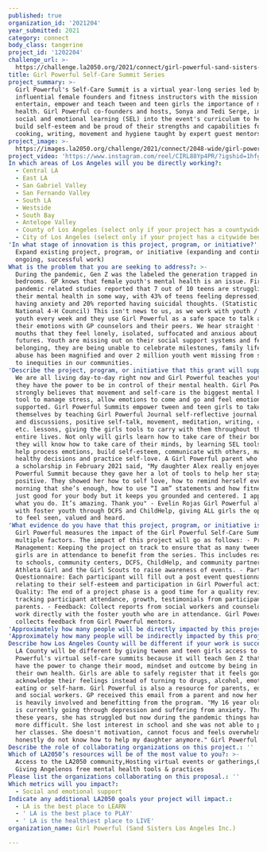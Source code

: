 ```yaml
---
published: true
organization_id: '2021204'
year_submitted: 2021
category: connect
body_class: tangerine
project_id: '1202204'
challenge_url: >-
  https://challenge.la2050.org/2021/connect/girl-powerful-sand-sisters-los-angeles-inc/
title: Girl Powerful Self-Care Summit Series
project_summary: >-
  Girl Powerful's Self-Care Summit is a virtual year-long series led by
  influential female founders and fitness instructors with the mission to
  entertain, empower and teach tween and teen girls the importance of mental
  health. Girl Powerful co-founders and hosts, Sonya and Tedi Serge, incorporate
  social and emotional learning (SEL) into the event's curriculum to help girls
  build self-esteem and be proud of their strengths and capabilities followed by
  cooking, writing, movement and hygiene taught by expert guest mentors.
project_image: >-
  https://images.la2050.org/challenge/2021/connect/2048-wide/girl-powerful-sand-sisters-los-angeles-inc.jpg
project_video: 'https://www.instagram.com/reel/CIRL88Yp4PR/?igshid=1hfgng5yo4mm7'
In which areas of Los Angeles will you be directly working?:
  - Central LA
  - East LA
  - San Gabriel Valley
  - San Fernando Valley
  - South LA
  - Westside
  - South Bay
  - Antelope Valley
  - County of Los Angeles (select only if your project has a countywide benefit)
  - City of Los Angeles (select only if your project has a citywide benefit)
'In what stage of innovation is this project, program, or initiative?': >-
  Expand existing project, program, or initiative (expanding and continuing
  ongoing, successful work)
What is the problem that you are seeking to address?: >-
  During the pandemic, Gen Z was the labeled the generation trapped in their
  bedrooms. GP knows that female youth's mental health is an issue. First
  pandemic related studies reported that 7 out of 10 teens are struggling with
  their mental health in some way, with 43% of teens feeling depressed, over 50%
  having anxiety and 20% reported having suicidal thoughts. (Statistic Site:
  National 4-H Council) This isn't news to us, as we work with youth / foster
  youth every week and they use Girl Powerful as a safe space to talk about
  their emotions with GP counselors and their peers. We hear straight from their
  mouths that they feel lonely, isolated, suffocated and anxious about their
  futures. Youth are missing out on their social support systems and feeling of
  belonging, they are being unable to celebrate milestones, family life and
  abuse has been magnified and over 2 million youth went missing from school due
  to inequities in our communities.
'Describe the project, program, or initiative that this grant will support to address the problem identified.': >-
  We are all living day-to-day right now and Girl Powerful teaches youth that
  they have the power to be in control of their mental health. Girl Powerful
  strongly believes that movement and self-care is the biggest mental health
  tool to manage stress, allow emotions to come and go and feel emotionally
  supported. Girl Powerful Summits empower tween and teen girls to take care of
  themselves by teaching Girl Powerful Journal self-reflective journal exercises
  and discussions, positive self-talk, movement, meditation, writing, cooking,
  etc. lessons, giving the girls tools to carry with them throughout their
  entire lives. Not only will girls learn how to take care of their bodies, but
  they will know how to take care of their minds, by learning SEL tools that
  help process emotions, build self-esteem, communicate with others, make
  healthy decisions and practice self-love. A Girl Powerful parent who received
  a scholarship in February 2021 said, "My daughter Alex really enjoyed the Girl
  Powerful Summit because they gave her a lot of tools to help her stay
  positive. They showed her how to self love, how to remind herself every
  morning that she’s enough, how to use “I am” statements and how fitness is not
  just good for your body but it keeps you grounded and centered. I appreciate
  what you do. It’s amazing. Thank you" - Evelin Rojas Girl Powerful also works
  with foster youth through DCFS and ChildHelp, giving ALL girls the opportunity
  to feel seen, valued and heard.
'What evidence do you have that this project, program, or initiative is or will be successful, and how will you define and measure success?': >-
  Girl Powerful measures the impact of the Girl Powerful Self-Care Summit by
  multiple factors. The impact of this project will go as follows: - Project
  Management: Keeping the project on track to ensure that as many tween and teen
  girls are in attendance to benefit from the series. This includes reaching out
  to schools, community centers, DCFS, ChildHelp, and community partners such as
  Athleta Girl and the Girl Scouts to raise awareness of events. - Participant
  Questionnaire: Each participant will fill out a post event questionnaire
  relating to their self-esteem and participation in Girl Powerful activities. -
  Quality: The end of a project phase is a good time for a quality review,
  tracking participant attendance, growth, testimonials from participants and
  parents. - Feedback: Collect reports from social workers and counselors who
  work directly with the foster youth who are in attendance. Girl Powerful also
  collects feedback from Girl Powerful mentors.
'Approximately how many people will be directly impacted by this project, program, or initiative?': '1218'
'Approximately how many people will be indirectly impacted by this project, program, or initiative?': '3600'
Describe how Los Angeles County will be different if your work is successful.: >-
  LA County will be different by giving tween and teen girls access to Girl
  Powerful's virtual self-care summits because it will teach Gen Z that they
  have the power to change their mood, mindset and outcome by being in charge of
  their own health. Girls are able to safely register that it feels good to
  acknowledge their feelings instead of turning to drugs, alcohol, emotional
  eating or self-harm. Girl Powerful is also a resource for parents, educators
  and social workers. GP received this email from a parent and now her daughter
  is heavily involved and benefitting from the program. "My 16 year old daughter
  is currently going through depression and suffering from anxiety. Through all
  these years, she has struggled but now during the pandemic things have become
  more difficult. She lost interest in school and she was not able to pass all
  her classes. She doesn't motivation, cannot focus and feels overwhelmed. I
  honestly do not know how to help my daughter anymore." Girl Powerful helped.
Describe the role of collaborating organizations on this project.: ''
Which of LA2050’s resources will be of the most value to you?: >-
  Access to the LA2050 community,Hosting virtual events or gatherings,Other::
  Giving Angelenos free mental health tools & practices
Please list the organizations collaborating on this proposal.: ''
Which metrics will you impact?:
  - Social and emotional support
Indicate any additional LA2050 goals your project will impact.:
  - LA is the best place to LEARN
  - ' LA is the best place to PLAY'
  - ' LA is the healthiest place to LIVE'
organization_name: Girl Powerful (Sand Sisters Los Angeles Inc.)

---
```


